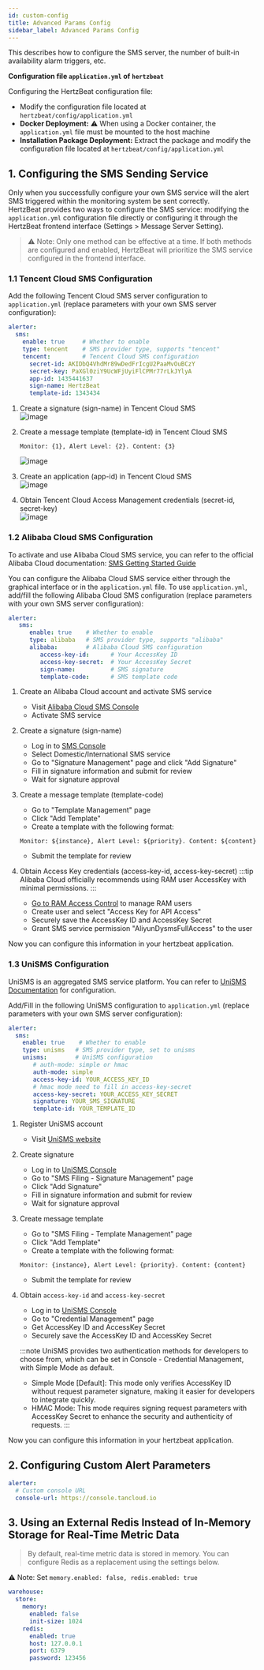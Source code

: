 ```yaml
---
id: custom-config  
title: Advanced Params Config           
sidebar_label: Advanced Params Config
---
```


This describes how to configure the SMS server, the number of built-in availability alarm triggers, etc.

**Configuration file `application.yml` of `hertzbeat`**

Configuring the HertzBeat configuration file:

- Modify the configuration file located at `hertzbeat/config/application.yml`
- **Docker Deployment:** ⚠️ When using a Docker container, the `application.yml` file must be mounted to the host machine
- **Installation Package Deployment:** Extract the package and modify the configuration file located at `hertzbeat/config/application.yml`

## 1. Configuring the SMS Sending Service

Only when you successfully configure your own SMS service will the alert SMS triggered within the monitoring system be sent correctly.  
HertzBeat provides two ways to configure the SMS service: modifying the `application.yml` configuration file directly or configuring it through the HertzBeat frontend interface (Settings > Message Server Setting).

> ⚠️ Note: Only one method can be effective at a time. If both methods are configured and enabled, HertzBeat will prioritize the SMS service configured in the frontend interface.

### 1.1 Tencent Cloud SMS Configuration

Add the following Tencent Cloud SMS server configuration to `application.yml` (replace parameters with your own SMS server configuration):

```yaml
alerter:
  sms:
    enable: true     # Whether to enable
    type: tencent    # SMS provider type, supports "tencent"
    tencent:         # Tencent Cloud SMS configuration
      secret-id: AKIDbQ4VhdMr89wDedFrIcgU2PaaMvOuBCzY
      secret-key: PaXGl0ziY9UcWFjUyiFlCPMr77rLkJYlyA
      app-id: 1435441637
      sign-name: HertzBeat
      template-id: 1343434
```

1. Create a signature (sign-name) in Tencent Cloud SMS  
   ![image](https://github.com/apache/hertzbeat/assets/40455946/3a4c287d-b23d-4398-8562-4894296af485)

2. Create a message template (template-id) in Tencent Cloud SMS

   ```text
   Monitor: {1}, Alert Level: {2}. Content: {3}
   ```

   ![image](https://github.com/apache/hertzbeat/assets/40455946/face71a6-46d5-452c-bed3-59d2a975afeb)

3. Create an application (app-id) in Tencent Cloud SMS  
   ![image](https://github.com/apache/hertzbeat/assets/40455946/2732d710-37fa-4455-af64-48bba273c2f8)

4. Obtain Tencent Cloud Access Management credentials (secret-id, secret-key)  
   ![image](https://github.com/apache/hertzbeat/assets/40455946/36f056f0-94e7-43db-8f07-82893c98024e)

### 1.2 Alibaba Cloud SMS Configuration

To activate and use Alibaba Cloud SMS service, you can refer to the official Alibaba Cloud documentation: [SMS Getting Started Guide](https://help.aliyun.com/zh/sms/getting-started/get-started-with-sms)

You can configure the Alibaba Cloud SMS service either through the graphical interface or in the `application.yml` file.
To use `application.yml`, add/fill the following Alibaba Cloud SMS configuration (replace parameters with your own SMS server configuration):

```yaml
alerter:
   sms:
      enable: true    # Whether to enable
      type: alibaba   # SMS provider type, supports "alibaba"
      alibaba:        # Alibaba Cloud SMS configuration
         access-key-id:      # Your AccessKey ID
         access-key-secret:  # Your AccessKey Secret
         sign-name:          # SMS signature
         template-code:      # SMS template code
```

1. Create an Alibaba Cloud account and activate SMS service
   - Visit [Alibaba Cloud SMS Console](https://dysms.console.aliyun.com/)
   - Activate SMS service

2. Create a signature (sign-name)
   - Log in to [SMS Console](https://dysms.console.aliyun.com/)
   - Select Domestic/International SMS service
   - Go to "Signature Management" page and click "Add Signature"
   - Fill in signature information and submit for review
   - Wait for signature approval

3. Create a message template (template-code)
   - Go to "Template Management" page
   - Click "Add Template"
   - Create a template with the following format:

   ```text
   Monitor: ${instance}, Alert Level: ${priority}. Content: ${content}
   ```

   - Submit the template for review

4. Obtain Access Key credentials (access-key-id, access-key-secret)
   :::tip
   Alibaba Cloud officially recommends using RAM user AccessKey with minimal permissions.
   :::
   - [Go to RAM Access Control](https://ram.console.aliyun.com/users) to manage RAM users
   - Create user and select "Access Key for API Access"
   - Securely save the AccessKey ID and AccessKey Secret
   - Grant SMS service permission "AliyunDysmsFullAccess" to the user

Now you can configure this information in your hertzbeat application.

### 1.3 UniSMS Configuration

UniSMS is an aggregated SMS service platform. You can refer to [UniSMS Documentation](https://unisms.apistd.com/docs/tutorials) for configuration.

Add/Fill in the following UniSMS configuration to `application.yml` (replace parameters with your own SMS server configuration):

```yaml
alerter:
  sms:
    enable: true    # Whether to enable
    type: unisms   # SMS provider type, set to unisms
    unisms:        # UniSMS configuration
       # auth-mode: simple or hmac
       auth-mode: simple
       access-key-id: YOUR_ACCESS_KEY_ID
       # hmac mode need to fill in access-key-secret
       access-key-secret: YOUR_ACCESS_KEY_SECRET
       signature: YOUR_SMS_SIGNATURE
       template-id: YOUR_TEMPLATE_ID
```

1. Register UniSMS account
   - Visit [UniSMS website](https://unisms.apistd.com/)

2. Create signature
   - Log in to [UniSMS Console](https://unisms.apistd.com/console/)
   - Go to "SMS Filing - Signature Management" page
   - Click "Add Signature"
   - Fill in signature information and submit for review
   - Wait for signature approval

3. Create message template
   - Go to "SMS Filing - Template Management" page
   - Click "Add Template"
   - Create a template with the following format:

   ```text
   Monitor: {instance}, Alert Level: {priority}. Content: {content}
   ```

   - Submit the template for review

4. Obtain `access-key-id` and `access-key-secret`
   - Log in to [UniSMS Console](https://unisms.apistd.com/console/)
   - Go to "Credential Management" page
   - Get AccessKey ID and AccessKey Secret
   - Securely save the AccessKey ID and AccessKey Secret

   :::note
   UniSMS provides two authentication methods for developers to choose from, which can be set in Console - Credential Management, with Simple Mode as default.
     - Simple Mode [Default]: This mode only verifies AccessKey ID without request parameter signature, making it easier for developers to integrate quickly.
     - HMAC Mode: This mode requires signing request parameters with AccessKey Secret to enhance the security and authenticity of requests.
   :::

Now you can configure this information in your hertzbeat application.

## 2. Configuring Custom Alert Parameters

```yaml
alerter:
  # Custom console URL
  console-url: https://console.tancloud.io
```

## 3. Using an External Redis Instead of In-Memory Storage for Real-Time Metric Data

> By default, real-time metric data is stored in memory. You can configure Redis as a replacement using the settings below.

⚠️ Note: Set `memory.enabled: false, redis.enabled: true`

```yaml
warehouse:
  store:
    memory:
      enabled: false
      init-size: 1024
    redis:
      enabled: true
      host: 127.0.0.1
      port: 6379
      password: 123456
```
